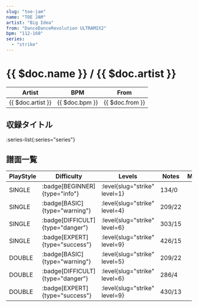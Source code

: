 ```yaml
---
slug: "toe-jam"
name: "TOE JAM"
artist: "Big Idea"
from: "DanceDanceRevolution ULTRAMIX2"
bpm: "112-160"
series:
  - "strike"
---
```


# {{ $doc.name }} / {{ $doc.artist }}

|Artist|BPM|From|
|------|---|----|
|{{ $doc.artist }}|{{ $doc.bpm }}|{{ $doc.from }}|

## 収録タイトル

:series-list{:series="series"}

## 譜面一覧

|PlayStyle|Difficulty|Levels|Notes|Movie|
|---------|----------|------|-----|-----|
|SINGLE| :badge[BEGINNER]{type="info"}|<div class="field is-grouped is-grouped-multiline"> :level{slug="strike" level=1}</div>|134/0||
|SINGLE| :badge[BASIC]{type="warning"}|<div class="field is-grouped is-grouped-multiline"> :level{slug="strike" level=4}</div>|209/22||
|SINGLE| :badge[DIFFICULT]{type="danger"}|<div class="field is-grouped is-grouped-multiline"> :level{slug="strike" level=6}</div>|303/15||
|SINGLE| :badge[EXPERT]{type="success"}|<div class="field is-grouped is-grouped-multiline"> :level{slug="strike" level=9}</div>|426/15||
|DOUBLE| :badge[BASIC]{type="warning"}|<div class="field is-grouped is-grouped-multiline"> :level{slug="strike" level=5}</div>|209/22||
|DOUBLE| :badge[DIFFICULT]{type="danger"}|<div class="field is-grouped is-grouped-multiline"> :level{slug="strike" level=6}</div>|286/4||
|DOUBLE| :badge[EXPERT]{type="success"}|<div class="field is-grouped is-grouped-multiline"> :level{slug="strike" level=9}</div>|430/13||
